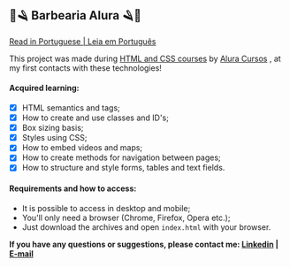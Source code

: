 ## 💈🪒 Barbearia Alura 🪒💈

[Read in Portuguese | Leia em Português](https://github.com/molusca/Front-End/blob/master/barbearia_alura/README.pt.md)

This project was made during [HTML and CSS courses](https://cursos.alura.com.br/formacao-html-e-css) by [Alura Cursos](https://www.alura.com.br/) , at my first contacts with these technologies!

#### Acquired learning:
- [x] HTML semantics and tags; 
- [x] How to create and use classes and ID's; 
- [x] Box sizing basis; 
- [x] Styles using CSS;
- [x] How to embed videos and maps;
- [x] How to create methods for navigation between pages;
- [x] How to structure and style forms, tables and text fields.

#### Requirements and how to access:

- It is possible to access in desktop and mobile;
- You'll only need a browser (Chrome, Firefox, Opera etc.);
- Just download the archives and open `index.html` with your browser.

**If you have any questions or suggestions, please contact me: [Linkedin](https://www.linkedin.com/in/lucas-r-freitas/) | [E-mail](mailto:pro.lucasrfreitas@gmail.com)**
